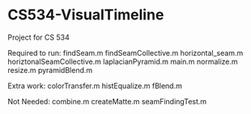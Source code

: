 # CS534-VisualTimeline
Project for CS 534

Required to run:
findSeam.m
findSeamCollective.m
horizontal_seam.m
horiztonalSeamCollective.m
laplacianPyramid.m
main.m
normalize.m
resize.m
pyramidBlend.m

Extra work:
colorTransfer.m
histEqualize.m
fBlend.m

Not Needed:
combine.m
createMatte.m
seamFindingTest.m

